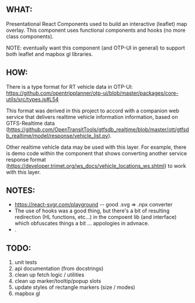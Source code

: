 ## WHAT:

Presentational React Components used to build an interactive (leaflet) map overlay.
This component uses functional components and hooks (no more class components).

NOTE: eventually want this component (and OTP-UI in general) to support both leaflet and
mapbox gl libraries.

## HOW:

There is a type format for RT vehicle data in OTP-UI: 
https://github.com/opentripplanner/otp-ui/blob/master/packages/core-utils/src/types.js#L54

This format was derived in this project to accord with a companion web service that delivers
realtime vehicle information information, based on GTFS-Realtime data 
(https://github.com/OpenTransitTools/gtfsdb_realtime/blob/master/ott/gtfsdb_realtime/model/response/vehicle_list.py).

Other realtime vehicle data may be used with this layer.  For example, there is demo code within the component that 
shows converting another service response format (https://developer.trimet.org/ws_docs/vehicle_locations_ws.shtml) 
to work with this layer. 

## NOTES:
 - https://react-svgr.com/playground -- good .svg => .npx converter
 - The use of hooks was a good thing, but there's a bit of resulting redirection (HL functions, etc...)
  in the compoent lib (and interface) which obfuscates things a bit ... appologies in advnace.  
 - . 

## TODO:
 1. unit tests
 1. api documentation (from docstrings)
 1. clean up fetch logic / utilities
 1. clean up marker/tooltip/popup slots
 1. update styles of rectangle markers (size / modes)
 1. mapbox gl 
 